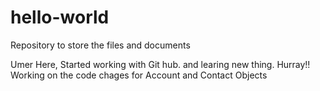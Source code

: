 # hello-world
Repository to store the files and documents

Umer Here, Started working with Git hub. and learing new thing. Hurray!!
Working on the code chages for Account and Contact Objects
